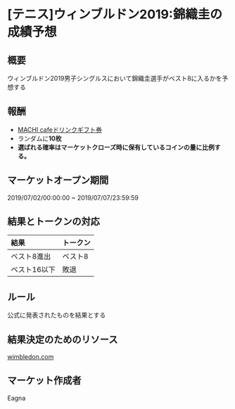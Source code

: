 # [テニス]ウィンブルドン2019:錦織圭の成績予想

## 概要

ウィンブルドン2019男子シングルスにおいて錦織圭選手がベスト8に入るかを予想する

## 報酬

- [MACHI cafeドリンクギフト券](https://giftee.co/gifts/detail/893/sku/1009)
- ランダムに**10枚**
- **選ばれる確率はマーケットクローズ時に保有しているコインの量に比例する。**

## マーケットオープン期間

2019/07/02/00:00:00 ~ 2019/07/07/23:59:59

## 結果とトークンの対応

|結果|トークン|
|:--|:--|
|ベスト8進出|ベスト8|
|ベスト16以下|敗退|

## ルール

公式に発表されたものを結果とする

## 結果決定のためのリソース

[wimbledon.com](https://www.wimbledon.com/)

## マーケット作成者

Eagna